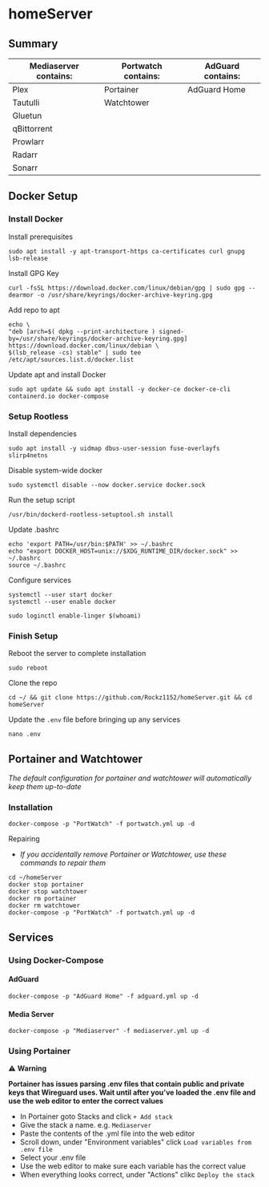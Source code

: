 # homeServer

## Summary

| Mediaserver contains: | Portwatch contains: | AdGuard contains: |
|---------------------|-----------------------|-------------------|
| Plex                | Portainer             | AdGuard Home      |
| Tautulli            | Watchtower            |
| Gluetun             |
| qBittorrent         |
| Prowlarr            |
| Radarr              |
| Sonarr              |

## Docker Setup
<!-- Debian maintained version, does not support rootless
```
sudo apt install -y docker.io docker-compose
```
Enable docker service
```
sudo systemctl enable docker && sudo systemctl start docker && systemctl status --no-pager docker
```
Add your user to the Docker group
```
sudo usermod -aG docker $(whoami)
```
-->

<!-- Install script for Raspian
curl -fsSL https://get.docker.com -o get-docker.sh
sudo sh get-docker.sh
-->


### Install Docker
Install prerequisites
```
sudo apt install -y apt-transport-https ca-certificates curl gnupg lsb-release
```
Install GPG Key
```
curl -fsSL https://download.docker.com/linux/debian/gpg | sudo gpg --dearmor -o /usr/share/keyrings/docker-archive-keyring.gpg
```
Add repo to apt
```
echo \
"deb [arch=$( dpkg --print-architecture ) signed-by=/usr/share/keyrings/docker-archive-keyring.gpg] https://download.docker.com/linux/debian \
$(lsb_release -cs) stable" | sudo tee /etc/apt/sources.list.d/docker.list
```
Update apt and install Docker
```
sudo apt update && sudo apt install -y docker-ce docker-ce-cli containerd.io docker-compose
```

### Setup Rootless
Install dependencies
```
sudo apt install -y uidmap dbus-user-session fuse-overlayfs slirp4netns
```
Disable system-wide docker
```
sudo systemctl disable --now docker.service docker.sock
```
Run the setup script
```
/usr/bin/dockerd-rootless-setuptool.sh install
```
Update .bashrc
```
echo 'export PATH=/usr/bin:$PATH' >> ~/.bashrc
echo "export DOCKER_HOST=unix://$XDG_RUNTIME_DIR/docker.sock" >> ~/.bashrc
source ~/.bashrc
```
<!-- docker socket can by found using:
$XDG_RUNTIME_DIR/docker.sock
export DOCKER_HOST=unix:///run/user/1000/docker.sock
-->
Configure services
```
systemctl --user start docker
systemctl --user enable docker
```
```
sudo loginctl enable-linger $(whoami)
```





### Finish Setup
Reboot the server to complete installation
```
sudo reboot
```
Clone the repo
```
cd ~/ && git clone https://github.com/Rockz1152/homeServer.git && cd homeServer
```
Update the `.env` file before bringing up any services
```
nano .env
```

## Portainer and Watchtower
_The default configuration for portainer and watchtower will automatically keep them up-to-date_
### Installation
```
docker-compose -p "PortWatch" -f portwatch.yml up -d
```
Repairing
- _If you accidentally remove Portainer or Watchtower, use these commands to repair them_
```
cd ~/homeServer
docker stop portainer
docker stop watchtower
docker rm portainer
docker rm watchtower
docker-compose -p "PortWatch" -f portwatch.yml up -d
```

<!--
#### Using Docker
Install Portainer
 - _*Running Portainer and Watchtower with docker instead of docker-compose will prevent them from showing up as an unmanged stack inside portainer_
```
docker run -d \
-p 8000:8000 \
-p 9000:9000 \
--name=portainer \
--restart=always \
--privileged \
--label "owner=portainer" \
--label "com.centurylinklabs.watchtower.enable=true" \
-v /var/run/docker.sock:/var/run/docker.sock \
-v $(source .env; echo ${DATADIR})/portainer:/data \
portainer/portainer-ce \
--hide-label owner=portainer
```
Install Watchtower
```
docker run -d \
--name watchtower \
-v /var/run/docker.sock:/var/run/docker.sock \
-v /etc/localtime:/etc/localtime:ro \
--label "owner=portainer" \
--label "com.centurylinklabs.watchtower.enable=true" \
containrrr/watchtower \
--cleanup \
--include-restarting \
--label-enable
```
-->

## Services

### Using Docker-Compose

#### AdGuard
```
docker-compose -p "AdGuard Home" -f adguard.yml up -d
```

#### Media Server
```
docker-compose -p "Mediaserver" -f mediaserver.yml up -d
```

### Using Portainer
:warning: **Warning**

**Portainer has issues parsing .env files that contain public and private keys that Wireguard uses. Wait until after you've loaded the .env file and use the web editor to enter the correct values**

- In Portainer goto Stacks and click `+ Add stack`
- Give the stack a name. e.g. `Mediaserver`
- Paste the contents of the .yml file into the web editor
- Scroll down, under "Environment variables" click `Load variables from .env file`
- Select your .env file
- Use the web editor to make sure each variable has the correct value
- When everything looks correct, under "Actions" clikc `Deploy the stack`
